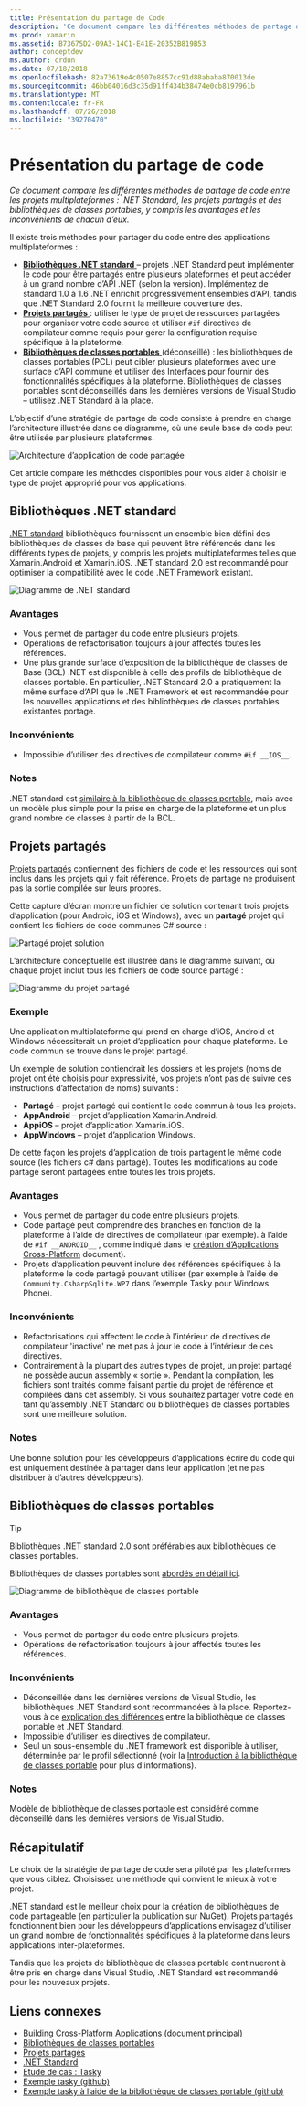 ```yaml
---
title: Présentation du partage de Code
description: 'Ce document compare les différentes méthodes de partage de code entre les projets multiplateformes : les projets partagés, bibliothèques de classes portables et .NET Standard, y compris les avantages et les inconvénients de chacun d’eux.'
ms.prod: xamarin
ms.assetid: B73675D2-09A3-14C1-E41E-20352B819B53
author: conceptdev
ms.author: crdun
ms.date: 07/18/2018
ms.openlocfilehash: 82a73619e4c0507e8857cc91d88ababa870013de
ms.sourcegitcommit: 46bb04016d3c35d91ff434b38474e0cb8197961b
ms.translationtype: MT
ms.contentlocale: fr-FR
ms.lasthandoff: 07/26/2018
ms.locfileid: "39270470"
---
```

# <a name="sharing-code-overview"></a>Présentation du partage de code

_Ce document compare les différentes méthodes de partage de code entre les projets multiplateformes : .NET Standard, les projets partagés et des bibliothèques de classes portables, y compris les avantages et les inconvénients de chacun d’eux._

Il existe trois méthodes pour partager du code entre des applications multiplateformes :

- [**Bibliothèques .NET standard** ](#Net_Standard) – projets .NET Standard peut implémenter le code pour être partagés entre plusieurs plateformes et peut accéder à un grand nombre d’API .NET (selon la version). Implémentez de standard 1.0 à 1.6 .NET enrichit progressivement ensembles d’API, tandis que .NET Standard 2.0 fournit la meilleure couverture des.
- [**Projets partagés** ](#Shared_Projects) : utiliser le type de projet de ressources partagées pour organiser votre code source et utiliser `#if` directives de compilateur comme requis pour gérer la configuration requise spécifique à la plateforme.
- [**Bibliothèques de classes portables** ](#Portable_Class_Libraries) (déconseillé) : les bibliothèques de classes portables (PCL) peut cibler plusieurs plateformes avec une surface d’API commune et utiliser des Interfaces pour fournir des fonctionnalités spécifiques à la plateforme. Bibliothèques de classes portables sont déconseillés dans les dernières versions de Visual Studio &ndash; utilisez .NET Standard à la place.

L’objectif d’une stratégie de partage de code consiste à prendre en charge l’architecture illustrée dans ce diagramme, où une seule base de code peut être utilisée par plusieurs plateformes.

 ![Architecture d’application de code partagée](code-sharing-images/conceptualarchitecture.png "code application architecture partagée")

Cet article compare les méthodes disponibles pour vous aider à choisir le type de projet approprié pour vos applications.

<a name="Net_Standard" />

## <a name="net-standard-libraries"></a>Bibliothèques .NET standard

[.NET standard](~/cross-platform/app-fundamentals/net-standard.md) bibliothèques fournissent un ensemble bien défini des bibliothèques de classes de base qui peuvent être référencés dans les différents types de projets, y compris les projets multiplateformes telles que Xamarin.Android et Xamarin.iOS. .NET standard 2.0 est recommandé pour optimiser la compatibilité avec le code .NET Framework existant.

![Diagramme de .NET standard](code-sharing-images/netstandard.png "diagramme .NET Standard")

### <a name="benefits"></a>Avantages

- Vous permet de partager du code entre plusieurs projets.
- Opérations de refactorisation toujours à jour affectés toutes les références.
- Une plus grande surface d’exposition de la bibliothèque de classes de Base (BCL) .NET est disponible à celle des profils de bibliothèque de classes portable. En particulier, .NET Standard 2.0 a pratiquement la même surface d’API que le .NET Framework et est recommandée pour les nouvelles applications et des bibliothèques de classes portables existantes portage.

### <a name="disadvantages"></a>Inconvénients

- Impossible d’utiliser des directives de compilateur comme `#if __IOS__`.

### <a name="remarks"></a>Notes

.NET standard est [similaire à la bibliothèque de classes portable](https://docs.microsoft.com/dotnet/standard/net-standard#comparison-to-portable-class-libraries), mais avec un modèle plus simple pour la prise en charge de la plateforme et un plus grand nombre de classes à partir de la BCL.

<a name="Shared_Projects" />

## <a name="shared-projects"></a>Projets partagés

[Projets partagés](~/cross-platform/app-fundamentals/shared-projects.md) contiennent des fichiers de code et les ressources qui sont inclus dans les projets qui y fait référence. Projets de partage ne produisent pas la sortie compilée sur leurs propres.

Cette capture d’écran montre un fichier de solution contenant trois projets d’application (pour Android, iOS et Windows), avec un **partagé** projet qui contient les fichiers de code communes C# source :

![Partagé projet solution](code-sharing-images/sharedsolution.png "partagé solution du projet")

L’architecture conceptuelle est illustrée dans le diagramme suivant, où chaque projet inclut tous les fichiers de code source partagé :

![Diagramme du projet partagé](code-sharing-images/sharedassetproject.png "diagramme du projet partagé")

### <a name="example"></a>Exemple

Une application multiplateforme qui prend en charge d’iOS, Android et Windows nécessiterait un projet d’application pour chaque plateforme. Le code commun se trouve dans le projet partagé.

Un exemple de solution contiendrait les dossiers et les projets (noms de projet ont été choisis pour expressivité, vos projets n’ont pas de suivre ces instructions d’affectation de noms) suivants :

- **Partagé** – projet partagé qui contient le code commun à tous les projets.
- **AppAndroid** – projet d’application Xamarin.Android.
- **AppiOS** – projet d’application Xamarin.iOS.
- **AppWindows** – projet d’application Windows.

De cette façon les projets d’application de trois partagent le même code source (les fichiers c# dans partagé). Toutes les modifications au code partagé seront partagées entre toutes les trois projets.

### <a name="benefits"></a>Avantages

- Vous permet de partager du code entre plusieurs projets.
- Code partagé peut comprendre des branches en fonction de la plateforme à l’aide de directives de compilateur (par exemple). à l’aide de `#if __ANDROID__` , comme indiqué dans le [création d’Applications Cross-Platform](~/cross-platform/app-fundamentals/building-cross-platform-applications/index.md) document).
- Projets d’application peuvent inclure des références spécifiques à la plateforme le code partagé pouvant utiliser (par exemple à l’aide de `Community.CsharpSqlite.WP7` dans l’exemple Tasky pour Windows Phone).

### <a name="disadvantages"></a>Inconvénients

- Refactorisations qui affectent le code à l’intérieur de directives de compilateur 'inactive' ne met pas à jour le code à l’intérieur de ces directives.
- Contrairement à la plupart des autres types de projet, un projet partagé ne possède aucun assembly « sortie ». Pendant la compilation, les fichiers sont traités comme faisant partie du projet de référence et compilées dans cet assembly. Si vous souhaitez partager votre code en tant qu’assembly .NET Standard ou bibliothèques de classes portables sont une meilleure solution.

<a name="Shared_Remarks" />

### <a name="remarks"></a>Notes

Une bonne solution pour les développeurs d’applications écrire du code qui est uniquement destinée à partager dans leur application (et ne pas distribuer à d’autres développeurs).

<a name="Portable_Class_Libraries" />

## <a name="portable-class-libraries"></a>Bibliothèques de classes portables

> [!TIP]
> Bibliothèques .NET standard 2.0 sont préférables aux bibliothèques de classes portables.

Bibliothèques de classes portables sont [abordés en détail ici](~/cross-platform/app-fundamentals/pcl.md).

![Diagramme de bibliothèque de classes portable](code-sharing-images/portableclasslibrary.png "diagramme de bibliothèque de classes Portable")

### <a name="benefits"></a>Avantages

- Vous permet de partager du code entre plusieurs projets.
- Opérations de refactorisation toujours à jour affectés toutes les références.

### <a name="disadvantages"></a>Inconvénients

- Déconseillée dans les dernières versions de Visual Studio, les bibliothèques .NET Standard sont recommandées à la place. Reportez-vous à ce [explication des différences](https://docs.microsoft.com/dotnet/standard/net-standard#comparison-to-portable-class-libraries) entre la bibliothèque de classes portable et .NET Standard.
- Impossible d’utiliser les directives de compilateur.
- Seul un sous-ensemble du .NET framework est disponible à utiliser, déterminée par le profil sélectionné (voir la [Introduction à la bibliothèque de classes portable](~/cross-platform/app-fundamentals/pcl.md) pour plus d’informations).

### <a name="remarks"></a>Notes

Modèle de bibliothèque de classes portable est considéré comme déconseillé dans les dernières versions de Visual Studio.

## <a name="summary"></a>Récapitulatif

Le choix de la stratégie de partage de code sera piloté par les plateformes que vous ciblez. Choisissez une méthode qui convient le mieux à votre projet.

.NET standard est le meilleur choix pour la création de bibliothèques de code partageable (en particulier la publication sur NuGet). Projets partagés fonctionnent bien pour les développeurs d’applications envisagez d’utiliser un grand nombre de fonctionnalités spécifiques à la plateforme dans leurs applications inter-plateformes.

Tandis que les projets de bibliothèque de classes portable continueront à être pris en charge dans Visual Studio, .NET Standard est recommandé pour les nouveaux projets.

## <a name="related-links"></a>Liens connexes

- [Building Cross-Platform Applications (document principal)](~/cross-platform/app-fundamentals/building-cross-platform-applications/index.md)
- [Bibliothèques de classes portables](~/cross-platform/app-fundamentals/pcl.md)
- [Projets partagés](~/cross-platform/app-fundamentals/shared-projects.md)
- [.NET Standard](~/cross-platform/app-fundamentals/net-standard.md)
- [Étude de cas : Tasky](~/cross-platform/app-fundamentals/building-cross-platform-applications/case-study-tasky.md)
- [Exemple tasky (github)](https://github.com/xamarin/mobile-samples/tree/master/Tasky)
- [Exemple tasky à l’aide de la bibliothèque de classes portable (github)](https://github.com/xamarin/mobile-samples/tree/master/TaskyPortable)
